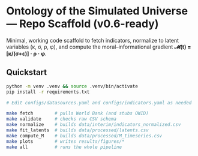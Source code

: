 
# Ontology of the Simulated Universe — Repo Scaffold (v0.6-ready)

Minimal, working code scaffold to fetch indicators, normalize to latent variables (κ, σ, ρ, φ),
and compute the moral–informational gradient **𝓜(t) = [κ/(σ+ε)] · ρ · φ**.


## Quickstart
```bash
python -m venv .venv && source .venv/bin/activate
pip install -r requirements.txt

# Edit configs/datasources.yaml and configs/indicators.yaml as needed

make fetch        # pulls World Bank (and stubs OWID)
make validate     # checks raw CSV schema
make normalize    # builds data/interim/indicators_normalized.csv
make fit_latents  # builds data/processed/latents.csv
make compute_M    # builds data/processed/M_timeseries.csv
make plots        # writes results/figures/*
make all          # runs the whole pipeline
```
